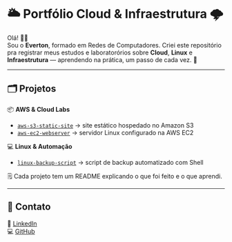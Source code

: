 # 🌥️ Portfólio Cloud & Infraestrutura 🌩️

Olá! 👋🏼  
Sou o **Everton**, formado em Redes de Computadores.
Criei este repositório pra registrar meus estudos e laborator‍‍‍‍‍‍‍‍‍‍‍‍‍‍‍‍‍‍‍‍‍‍‍‍‍‍‍‍‍‍‍‍‍‍‍‍‍‍‍‍‍‍‍‍‍‍‍‍‍‍‍‍‍‍‍‍‍‍‍‍‍‍‍‍‍‍‍‍‍‍‍‍‍‍‍‍‍‍‍‍‍‍‍órios sobre **Cloud**, **Linux** e **Infraestrutura** — aprendendo na prática, um passo de cada vez. 🚀  

---

## 🗂️ Projetos

📦 **AWS & Cloud Labs**
- [`aws-s3-static-site`](./aws-s3-static-site) → site estático hospedado no Amazon S3  
- [`aws-ec2-webserver`](./aws-ec2-webserver) → servidor Linux configurado na AWS EC2  

💻 **Linux & Automação**
- [`linux-backup-script`](./linux-backup-script) → script de backup automatizado com Shell  

🗒️ Cada projeto tem um README explicando o que foi feito e o que aprendi.

---

## 💬 Contato  

🔗 [LinkedIn](https://www.linkedin.com/in/everton-os)  
💻 [GitHub](https://github.com/EverOS)
